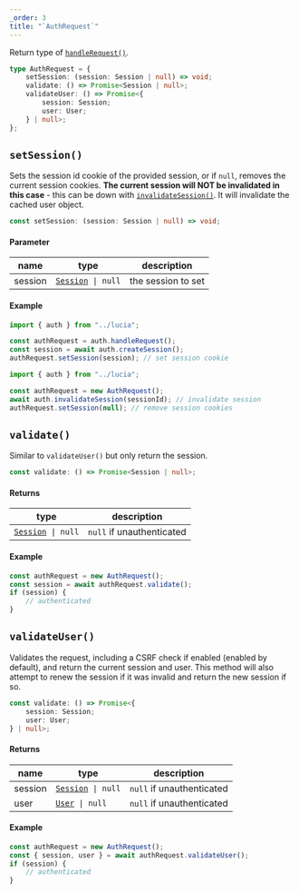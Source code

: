 ```yaml
---
_order: 3
title: "`AuthRequest`"
---
```


Return type of [`handleRequest()`](/reference/lucia-auth/auth#handlerequest).

```ts
type AuthRequest = {
	setSession: (session: Session | null) => void;
	validate: () => Promise<Session | null>;
	validateUser: () => Promise<{
		session: Session;
		user: User;
	} | null>;
};
```

## `setSession()`

Sets the session id cookie of the provided session, or if `null`, removes the current session cookies. **The current session will NOT be invalidated in this case** - this can be down with [`invalidateSession()`](/reference/lucia-auth/auth#invalidatesession). It will invalidate the cached user object.

```ts
const setSession: (session: Session | null) => void;
```

#### Parameter

| name    | type                                                       | description        |
| ------- | ---------------------------------------------------------- | ------------------ |
| session | [`Session`](/reference/lucia-auth/types#session)` \| null` | the session to set |

#### Example

```ts
import { auth } from "../lucia";

const authRequest = auth.handleRequest();
const session = await auth.createSession();
authRequest.setSession(session); // set session cookie
```

```ts
import { auth } from "../lucia";

const authRequest = new AuthRequest();
await auth.invalidateSession(sessionId); // invalidate session
authRequest.setSession(null); // remove session cookies
```

## `validate()`

Similar to `validateUser()` but only return the session.

```ts
const validate: () => Promise<Session | null>;
```

#### Returns

| type                                                       | description               |
| ---------------------------------------------------------- | ------------------------- |
| [`Session`](/reference/lucia-auth/types#session)` \| null` | `null` if unauthenticated |

#### Example

```ts
const authRequest = new AuthRequest();
const session = await authRequest.validate();
if (session) {
	// authenticated
}
```

## `validateUser()`

Validates the request, including a CSRF check if enabled (enabled by default), and return the current session and user. This method will also attempt to renew the session if it was invalid and return the new session if so.

```ts
const validate: () => Promise<{
	session: Session;
	user: User;
} | null>;
```

#### Returns

| name    | type                                                       | description               |
| ------- | ---------------------------------------------------------- | ------------------------- |
| session | [`Session`](/reference/lucia-auth/types#session)` \| null` | `null` if unauthenticated |
| user    | [`User`](/reference/lucia-auth/types#user)` \| null`       | `null` if unauthenticated |

#### Example

```ts
const authRequest = new AuthRequest();
const { session, user } = await authRequest.validateUser();
if (session) {
	// authenticated
}
```
